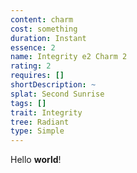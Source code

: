 ```yaml
---
content: charm
cost: something
duration: Instant
essence: 2
name: Integrity e2 Charm 2
rating: 2
requires: []
shortDescription: ~
splat: Second Sunrise
tags: []
trait: Integrity
tree: Radiant
type: Simple
---
```


Hello **world**!
